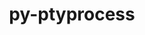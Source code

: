 ---
title: "py-ptyprocess"
layout: cache
categories: [package, develop]
meta: {"versions": ["0.7.0"], "compilers": ["gcc@=11.1.0", "gcc@=11.4.0", "gcc@=9.4.0", "oneapi@=2024.0.0"], "oss": ["ubuntu20.04", "ubuntu22.04"], "platforms": ["linux"], "targets": ["aarch64", "neoverse_v1", "neoverse_v2", "ppc64le", "x86_64_v3"], "stacks": ["data-vis-sdk", "e4s", "e4s-aarch64", "e4s-neoverse-v2", "e4s-neoverse_v1", "e4s-oneapi", "e4s-power", "root"], "num_specs": 18, "num_specs_by_stack": {"root": 18, "e4s-neoverse_v1": 2, "e4s-power": 3, "data-vis-sdk": 3, "e4s": 3, "e4s-aarch64": 1, "e4s-neoverse-v2": 3, "e4s-oneapi": 3}}
spec_details: [{"hash": "qcy2tnsak4sg2n5ascuxtzl737z5gayc", "compiler": "gcc@=11.4.0", "versions": ["0.7.0"], "os": "ubuntu20.04", "platform": "linux", "target": "neoverse_v1", "variants": ["build_system=python_pip"], "stacks": ["root", "e4s-neoverse_v1"], "size": "-", "tarball": "https://binaries.spack.io/develop/build_cache/linux-ubuntu20.04-neoverse_v1/gcc-11.4.0/py-ptyprocess-0.7.0/linux-ubuntu20.04-neoverse_v1-gcc-11.4.0-py-ptyprocess-0.7.0-qcy2tnsak4sg2n5ascuxtzl737z5gayc.spack"}, {"hash": "ixbujvn66y2jsrworduygrzhfhbdo57a", "compiler": "gcc@=9.4.0", "versions": ["0.7.0"], "os": "ubuntu20.04", "platform": "linux", "target": "ppc64le", "variants": ["build_system=python_pip"], "stacks": ["root", "e4s-power"], "size": "-", "tarball": "https://binaries.spack.io/develop/build_cache/linux-ubuntu20.04-ppc64le/gcc-9.4.0/py-ptyprocess-0.7.0/linux-ubuntu20.04-ppc64le-gcc-9.4.0-py-ptyprocess-0.7.0-ixbujvn66y2jsrworduygrzhfhbdo57a.spack"}, {"hash": "v77t4fikdorkvivcjnpchdoymcbfpowr", "compiler": "gcc@=9.4.0", "versions": ["0.7.0"], "os": "ubuntu20.04", "platform": "linux", "target": "ppc64le", "variants": ["build_system=python_pip"], "stacks": ["root", "e4s-power"], "size": "-", "tarball": "https://binaries.spack.io/develop/build_cache/linux-ubuntu20.04-ppc64le/gcc-9.4.0/py-ptyprocess-0.7.0/linux-ubuntu20.04-ppc64le-gcc-9.4.0-py-ptyprocess-0.7.0-v77t4fikdorkvivcjnpchdoymcbfpowr.spack"}, {"hash": "u3vl5xza7zdb2d3bfclmxoosu2zgqp4y", "compiler": "gcc@=9.4.0", "versions": ["0.7.0"], "os": "ubuntu20.04", "platform": "linux", "target": "ppc64le", "variants": ["build_system=python_pip"], "stacks": ["root", "e4s-power"], "size": "-", "tarball": "https://binaries.spack.io/develop/build_cache/linux-ubuntu20.04-ppc64le/gcc-9.4.0/py-ptyprocess-0.7.0/linux-ubuntu20.04-ppc64le-gcc-9.4.0-py-ptyprocess-0.7.0-u3vl5xza7zdb2d3bfclmxoosu2zgqp4y.spack"}, {"hash": "ybfhar4mckbu6orsuguypqf5e3fbd3hv", "compiler": "gcc@=11.1.0", "versions": ["0.7.0"], "os": "ubuntu20.04", "platform": "linux", "target": "x86_64_v3", "variants": ["build_system=python_pip"], "stacks": ["data-vis-sdk", "root"], "size": "-", "tarball": "https://binaries.spack.io/develop/build_cache/linux-ubuntu20.04-x86_64_v3/gcc-11.1.0/py-ptyprocess-0.7.0/linux-ubuntu20.04-x86_64_v3-gcc-11.1.0-py-ptyprocess-0.7.0-ybfhar4mckbu6orsuguypqf5e3fbd3hv.spack"}, {"hash": "s3evbzdny5tunbticjidt3zmk5q3tjya", "compiler": "gcc@=11.1.0", "versions": ["0.7.0"], "os": "ubuntu20.04", "platform": "linux", "target": "x86_64_v3", "variants": ["build_system=python_pip"], "stacks": ["data-vis-sdk", "root"], "size": "-", "tarball": "https://binaries.spack.io/develop/build_cache/linux-ubuntu20.04-x86_64_v3/gcc-11.1.0/py-ptyprocess-0.7.0/linux-ubuntu20.04-x86_64_v3-gcc-11.1.0-py-ptyprocess-0.7.0-s3evbzdny5tunbticjidt3zmk5q3tjya.spack"}, {"hash": "xrwqiczzc5p2w3ssqpf4iq4f7qrq5wwz", "compiler": "gcc@=11.1.0", "versions": ["0.7.0"], "os": "ubuntu20.04", "platform": "linux", "target": "x86_64_v3", "variants": ["build_system=python_pip"], "stacks": ["data-vis-sdk", "root"], "size": "-", "tarball": "https://binaries.spack.io/develop/build_cache/linux-ubuntu20.04-x86_64_v3/gcc-11.1.0/py-ptyprocess-0.7.0/linux-ubuntu20.04-x86_64_v3-gcc-11.1.0-py-ptyprocess-0.7.0-xrwqiczzc5p2w3ssqpf4iq4f7qrq5wwz.spack"}, {"hash": "2abgauwqzi7l27tk7p5bmxbmmocrqx6d", "compiler": "gcc@=11.4.0", "versions": ["0.7.0"], "os": "ubuntu20.04", "platform": "linux", "target": "x86_64_v3", "variants": ["build_system=python_pip"], "stacks": ["root", "e4s"], "size": "-", "tarball": "https://binaries.spack.io/develop/build_cache/linux-ubuntu20.04-x86_64_v3/gcc-11.4.0/py-ptyprocess-0.7.0/linux-ubuntu20.04-x86_64_v3-gcc-11.4.0-py-ptyprocess-0.7.0-2abgauwqzi7l27tk7p5bmxbmmocrqx6d.spack"}, {"hash": "uzibmjxdc2eq2uh3qeozl2afprxwyn4f", "compiler": "gcc@=11.4.0", "versions": ["0.7.0"], "os": "ubuntu22.04", "platform": "linux", "target": "aarch64", "variants": ["build_system=python_pip"], "stacks": ["root", "e4s-aarch64"], "size": "-", "tarball": "https://binaries.spack.io/develop/build_cache/linux-ubuntu22.04-aarch64/gcc-11.4.0/py-ptyprocess-0.7.0/linux-ubuntu22.04-aarch64-gcc-11.4.0-py-ptyprocess-0.7.0-uzibmjxdc2eq2uh3qeozl2afprxwyn4f.spack"}, {"hash": "drgq5bxnnvhk5uujtao2dhd52ewez52w", "compiler": "gcc@=11.4.0", "versions": ["0.7.0"], "os": "ubuntu22.04", "platform": "linux", "target": "neoverse_v1", "variants": ["build_system=python_pip"], "stacks": ["root", "e4s-neoverse_v1"], "size": "-", "tarball": "https://binaries.spack.io/develop/build_cache/linux-ubuntu22.04-neoverse_v1/gcc-11.4.0/py-ptyprocess-0.7.0/linux-ubuntu22.04-neoverse_v1-gcc-11.4.0-py-ptyprocess-0.7.0-drgq5bxnnvhk5uujtao2dhd52ewez52w.spack"}, {"hash": "2ux5tned2xng7nu6rty5yudbp3xsmwy5", "compiler": "gcc@=11.4.0", "versions": ["0.7.0"], "os": "ubuntu22.04", "platform": "linux", "target": "neoverse_v2", "variants": ["build_system=python_pip"], "stacks": ["e4s-neoverse-v2", "root"], "size": "-", "tarball": "https://binaries.spack.io/develop/build_cache/linux-ubuntu22.04-neoverse_v2/gcc-11.4.0/py-ptyprocess-0.7.0/linux-ubuntu22.04-neoverse_v2-gcc-11.4.0-py-ptyprocess-0.7.0-2ux5tned2xng7nu6rty5yudbp3xsmwy5.spack"}, {"hash": "aw2m343ibz5bmwtkr73my2iotm4aloa4", "compiler": "gcc@=11.4.0", "versions": ["0.7.0"], "os": "ubuntu22.04", "platform": "linux", "target": "neoverse_v2", "variants": ["build_system=python_pip"], "stacks": ["e4s-neoverse-v2", "root"], "size": "-", "tarball": "https://binaries.spack.io/develop/build_cache/linux-ubuntu22.04-neoverse_v2/gcc-11.4.0/py-ptyprocess-0.7.0/linux-ubuntu22.04-neoverse_v2-gcc-11.4.0-py-ptyprocess-0.7.0-aw2m343ibz5bmwtkr73my2iotm4aloa4.spack"}, {"hash": "xiy7cw3ludseca6js47cjl3qty3qo4wb", "compiler": "gcc@=11.4.0", "versions": ["0.7.0"], "os": "ubuntu22.04", "platform": "linux", "target": "neoverse_v2", "variants": ["build_system=python_pip"], "stacks": ["e4s-neoverse-v2", "root"], "size": "-", "tarball": "https://binaries.spack.io/develop/build_cache/linux-ubuntu22.04-neoverse_v2/gcc-11.4.0/py-ptyprocess-0.7.0/linux-ubuntu22.04-neoverse_v2-gcc-11.4.0-py-ptyprocess-0.7.0-xiy7cw3ludseca6js47cjl3qty3qo4wb.spack"}, {"hash": "arclpdslcqq5thbkyloxx2vgzbsnm5ii", "compiler": "gcc@=11.4.0", "versions": ["0.7.0"], "os": "ubuntu22.04", "platform": "linux", "target": "x86_64_v3", "variants": ["build_system=python_pip"], "stacks": ["root", "e4s"], "size": "-", "tarball": "https://binaries.spack.io/develop/build_cache/linux-ubuntu22.04-x86_64_v3/gcc-11.4.0/py-ptyprocess-0.7.0/linux-ubuntu22.04-x86_64_v3-gcc-11.4.0-py-ptyprocess-0.7.0-arclpdslcqq5thbkyloxx2vgzbsnm5ii.spack"}, {"hash": "fpck42777nzsbkgpfuw3zkuj7ihdqne7", "compiler": "gcc@=11.4.0", "versions": ["0.7.0"], "os": "ubuntu22.04", "platform": "linux", "target": "x86_64_v3", "variants": ["build_system=python_pip"], "stacks": ["root", "e4s"], "size": "-", "tarball": "https://binaries.spack.io/develop/build_cache/linux-ubuntu22.04-x86_64_v3/gcc-11.4.0/py-ptyprocess-0.7.0/linux-ubuntu22.04-x86_64_v3-gcc-11.4.0-py-ptyprocess-0.7.0-fpck42777nzsbkgpfuw3zkuj7ihdqne7.spack"}, {"hash": "4dm7uxknydhstwv5txwlkhf7jbrxgkjp", "compiler": "oneapi@=2024.0.0", "versions": ["0.7.0"], "os": "ubuntu22.04", "platform": "linux", "target": "x86_64_v3", "variants": ["build_system=python_pip"], "stacks": ["root", "e4s-oneapi"], "size": "-", "tarball": "https://binaries.spack.io/develop/build_cache/linux-ubuntu22.04-x86_64_v3/oneapi-2024.0.0/py-ptyprocess-0.7.0/linux-ubuntu22.04-x86_64_v3-oneapi-2024.0.0-py-ptyprocess-0.7.0-4dm7uxknydhstwv5txwlkhf7jbrxgkjp.spack"}, {"hash": "htzzzyq52myy4sfh5u3ubkshdecp4js2", "compiler": "oneapi@=2024.0.0", "versions": ["0.7.0"], "os": "ubuntu22.04", "platform": "linux", "target": "x86_64_v3", "variants": ["build_system=python_pip"], "stacks": ["root", "e4s-oneapi"], "size": "-", "tarball": "https://binaries.spack.io/develop/build_cache/linux-ubuntu22.04-x86_64_v3/oneapi-2024.0.0/py-ptyprocess-0.7.0/linux-ubuntu22.04-x86_64_v3-oneapi-2024.0.0-py-ptyprocess-0.7.0-htzzzyq52myy4sfh5u3ubkshdecp4js2.spack"}, {"hash": "gn3gulhxlc3cjvczs422csd2ode6m4ba", "compiler": "oneapi@=2024.0.0", "versions": ["0.7.0"], "os": "ubuntu22.04", "platform": "linux", "target": "x86_64_v3", "variants": ["build_system=python_pip"], "stacks": ["root", "e4s-oneapi"], "size": "-", "tarball": "https://binaries.spack.io/develop/build_cache/linux-ubuntu22.04-x86_64_v3/oneapi-2024.0.0/py-ptyprocess-0.7.0/linux-ubuntu22.04-x86_64_v3-oneapi-2024.0.0-py-ptyprocess-0.7.0-gn3gulhxlc3cjvczs422csd2ode6m4ba.spack"}]
---